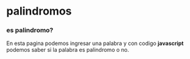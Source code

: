 # palindromos
### es palindromo?

En esta pagina podemos ingresar una palabra y con codigo **javascript** podemos saber si la palabra es palindromo o no.